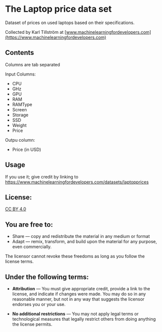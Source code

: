 # The Laptop price data set
Dataset of prices on used laptops based on their specifications. 

Collected by Karl Tillström at [www.machinelearningfordevelopers.com](https://www.machinelearningfordevelopers.com)

## Contents

Columns are tab separated

Input Columns: 
* CPU 
* GHz
* GPU 
* RAM
* RAMType
* Screen
* Storage
* SSD
* Weight
* Price

Outpu column:
* Price  (in USD)

## Usage
If you use it; give credit by linking to https://www.machinelearningfordevelopers.com/datasets/laptopprices

## License:
[CC BY 4.0](https://creativecommons.org/licenses/by/4.0/)

## You are free to:
* Share — copy and redistribute the material in any medium or format
* Adapt — remix, transform, and build upon the material for any purpose, even commercially.

The licensor cannot revoke these freedoms as long as you follow the license terms.


## Under the following terms:
* **Attribution** — You must give appropriate credit, provide a link to the license, and indicate if changes were made. You may do so in any reasonable manner, but not in any way that suggests the licensor endorses you or your use.

* **No additional restrictions** — You may not apply legal terms or technological measures that legally restrict others from doing anything the license permits.